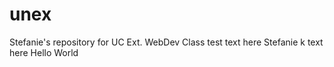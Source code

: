 # unex
Stefanie's repository for UC Ext. WebDev Class
test text here
Stefanie
k
text here
Hello World
